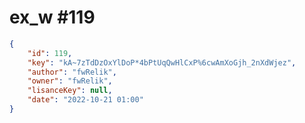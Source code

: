 
# ex_w #119
                
```JSON
{
    "id": 119,
    "key": "kA~7zTdDzOxYlDoP*4bPtUqQwHlCxP%6cwAmXoGjh_2nXdWjez",
    "author": "fwRelik",
    "owner": "fwRelik",
    "lisanceKey": null,
    "date": "2022-10-21 01:00"
}
```
